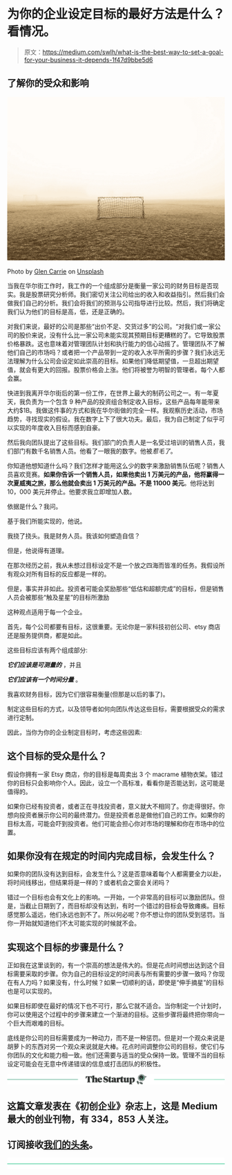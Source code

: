 # 为你的企业设定目标的最好方法是什么？看情况。

> 原文：<https://medium.com/swlh/what-is-the-best-way-to-set-a-goal-for-your-business-it-depends-1f47d9bbe5d6>

## 了解你的受众和影响

![](img/e9bce6f7a300e8c800ea6db105cb2f06.png)

Photo by [Glen Carrie](https://unsplash.com/photos/YtLAiN5YJ-8?utm_source=unsplash&utm_medium=referral&utm_content=creditCopyText) on [Unsplash](https://unsplash.com/search/photos/goal?utm_source=unsplash&utm_medium=referral&utm_content=creditCopyText)

当我在华尔街工作时，我工作的一个组成部分是衡量一家公司的财务目标是否现实。我是股票研究分析师。我们密切关注公司给出的收入和收益指引。然后我们会做我们自己的分析。我们会将我们的预测与公司指导进行比较。然后，我们将确定我们认为他们的目标是高，低，还是正确的。

对我们来说，最好的公司是那些“出价不足、交货过多”的公司。“对我们或一家公司的股价来说，没有什么比一家公司未能实现其预期目标更糟糕的了。它导致股票价格暴跌。这也意味着对管理团队计划和执行能力的信心动摇了。管理团队不了解他们自己的市场吗？或者把一个产品带到一定的收入水平所需的步骤？我们永远无法理解为什么公司会设定如此崇高的目标。如果他们降低期望值，一旦超出期望值，就会有更大的回报。股票价格会上涨。他们将被誉为明智的管理者。每个人都会赢。

快进到我离开华尔街后的第一份工作，在世界上最大的制药公司之一。有一年夏天，我负责为一个包含 9 种产品的投资组合制定收入目标，这些产品每年能带来大约$1B。我做这件事的方式和我在华尔街做的完全一样。我观察历史活动，市场趋势，寻找现实的假设。我在数字上下了很大功夫。最后，我为自己制定了似乎可以实现的年度收入目标而感到自豪。

然后我向团队提出了这些目标。我们部门的负责人是一名受过培训的销售人员，我们部门有数千名销售人员。他看了一眼我的数字。他被*惹毛了*。

你知道他想知道什么吗？我们怎样才能用这么少的数字来激励销售队伍呢？销售人员喜欢竞赛。**如果你告诉一个销售人员，如果他卖出 1 万美元的产品，他将赢得一次夏威夷之旅，那么他就会卖出 1 万美元的产品。不是 11000 美元**。他将达到 10，000 美元并停止。他要求我立即增加人数。

依据是什么？我问。

基于我们所能实现的，他说。

我挠了挠头。我是财务人员。我该如何塑造自信？

但是，他说得有道理。

在那次经历之前，我从未想过目标设定不是一个放之四海而皆准的任务。我假设所有观众对所有目标的反应都是一样的。

但是，事实并非如此。投资者可能会奖励那些“低估和超额完成”的目标，但是销售人员会被那些“触及星星”的目标所激励

这种观点适用于每一个企业。

首先，每个公司都要有目标，这很重要。无论你是一家科技初创公司、etsy 商店还是服务提供商，都是如此。

这些目标应该有两个组成部分:

***它们应该是可测量的*** ，并且

***它们应该有一个时间分量*** 。

我喜欢财务目标，因为它们很容易衡量(但那是以后的事了)。

制定这些目标的方式，以及领导者如何向团队传达这些目标，需要根据受众的需求进行定制。

因此，当你为你的企业制定目标时，考虑这些因素:

## 这个目标的受众是什么？

假设你拥有一家 Etsy 商店，你的目标是每周卖出 3 个 macrame 植物衣架。错过你的目标只会影响你个人。因此，设立一个高标准，看看你是否能达到，这可能是值得的。

如果你已经有投资者，或者正在寻找投资者，意义就大不相同了。你走得很好。你想向投资者展示你公司的最终潜力。但是投资者总是做他们自己的工作。如果你的目标太高，可能会吓到投资者。他们可能会担心你对市场的理解和你在市场中的位置。

## 如果你没有在规定的时间内完成目标，会发生什么？

如果你的团队没有达到目标，会发生什么？这是否意味着每个人都需要全力以赴，将时间线移出，但结果将是一样的？或者机会之窗会关闭吗？

错过一个目标也会有文化上的影响。一开始，一个非常高的目标可以激励团队。但是，当截止日期到了，而目标却没有达到，有时一个错过的目标会导致瘫痪。目标感觉那么遥远，他们永远也到不了。所以何必呢？你不想让你的团队受到惩罚。当你一开始就知道他们不太可能实现的时候就不会。

## 实现这个目标的步骤是什么？

正如我在这里谈到的，有一个崇高的想法是伟大的。但是花点时间想出达到这个目标需要采取的步骤。你为自己的目标设定的时间表与所有需要的步骤一致吗？你现在有人力吗？如果没有，什么时候？如果一切顺利的话，即使是“伸手摘星”的目标也是可以实现的。

如果目标即使在最好的情况下也不可行，那么它就不适合。当你制定一个计划时，你可以使用这个过程中的步骤来建立一个渐进的目标。这些步骤将最终把你带向一个巨大而艰难的目标。

底线是你公司的目标需要成为一种动力，而不是一种惩罚。但是对一个观众来说是胡萝卜的东西对另一个观众来说就是大棒。花点时间调整你公司的目标，使它们与你团队的文化和能力相一致。他们还需要与适当的受众保持一致。管理不当的目标设定可能会在无意中传递错误的信息或打击团队的积极性。

[![](img/308a8d84fb9b2fab43d66c117fcc4bb4.png)](https://medium.com/swlh)

## 这篇文章发表在《初创企业》杂志上，这是 Medium 最大的创业刊物，有 334，853 人关注。

## 订阅接收[我们的头条](http://growthsupply.com/the-startup-newsletter/)。

[![](img/b0164736ea17a63403e660de5dedf91a.png)](https://medium.com/swlh)